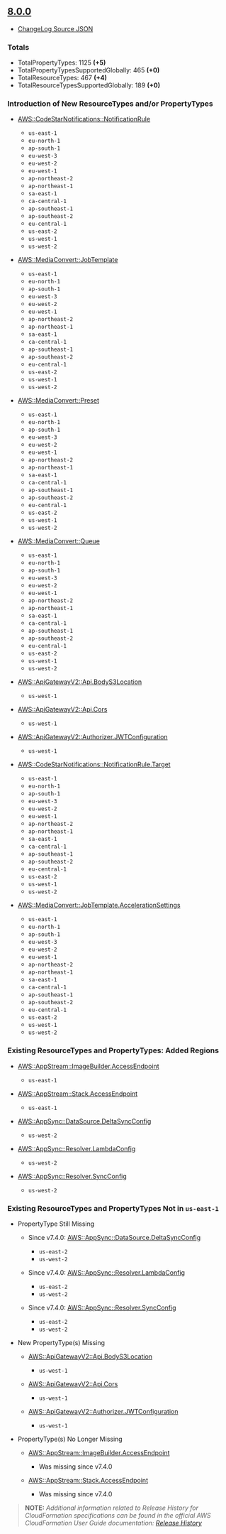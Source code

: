 ## [8.0.0](https://github.com/ScriptAutomate/aws-cfn-resource-specs/releases/tag/v8.0.0)

- [ChangeLog Source JSON](https://github.com/ScriptAutomate/aws-cfn-resource-specs/blob/master/changelogs/v8-changelog.json)

### Totals

- TotalPropertyTypes: 1125 **(+5)**
- TotalPropertyTypesSupportedGlobally: 465 **(+0)**
- TotalResourceTypes: 467 **(+4)**
- TotalResourceTypesSupportedGlobally: 189 **(+0)**

### Introduction of New ResourceTypes and/or PropertyTypes

- [AWS::CodeStarNotifications::NotificationRule](http://docs.aws.amazon.com/AWSCloudFormation/latest/UserGuide/aws-resource-codestarnotifications-notificationrule.html)
  - `us-east-1`
  - `eu-north-1`
  - `ap-south-1`
  - `eu-west-3`
  - `eu-west-2`
  - `eu-west-1`
  - `ap-northeast-2`
  - `ap-northeast-1`
  - `sa-east-1`
  - `ca-central-1`
  - `ap-southeast-1`
  - `ap-southeast-2`
  - `eu-central-1`
  - `us-east-2`
  - `us-west-1`
  - `us-west-2`

- [AWS::MediaConvert::JobTemplate](http://docs.aws.amazon.com/AWSCloudFormation/latest/UserGuide/aws-resource-mediaconvert-jobtemplate.html)
  - `us-east-1`
  - `eu-north-1`
  - `ap-south-1`
  - `eu-west-3`
  - `eu-west-2`
  - `eu-west-1`
  - `ap-northeast-2`
  - `ap-northeast-1`
  - `sa-east-1`
  - `ca-central-1`
  - `ap-southeast-1`
  - `ap-southeast-2`
  - `eu-central-1`
  - `us-east-2`
  - `us-west-1`
  - `us-west-2`

- [AWS::MediaConvert::Preset](http://docs.aws.amazon.com/AWSCloudFormation/latest/UserGuide/aws-resource-mediaconvert-preset.html)
  - `us-east-1`
  - `eu-north-1`
  - `ap-south-1`
  - `eu-west-3`
  - `eu-west-2`
  - `eu-west-1`
  - `ap-northeast-2`
  - `ap-northeast-1`
  - `sa-east-1`
  - `ca-central-1`
  - `ap-southeast-1`
  - `ap-southeast-2`
  - `eu-central-1`
  - `us-east-2`
  - `us-west-1`
  - `us-west-2`

- [AWS::MediaConvert::Queue](http://docs.aws.amazon.com/AWSCloudFormation/latest/UserGuide/aws-resource-mediaconvert-queue.html)
  - `us-east-1`
  - `eu-north-1`
  - `ap-south-1`
  - `eu-west-3`
  - `eu-west-2`
  - `eu-west-1`
  - `ap-northeast-2`
  - `ap-northeast-1`
  - `sa-east-1`
  - `ca-central-1`
  - `ap-southeast-1`
  - `ap-southeast-2`
  - `eu-central-1`
  - `us-east-2`
  - `us-west-1`
  - `us-west-2`

- [AWS::ApiGatewayV2::Api.BodyS3Location](http://docs.aws.amazon.com/AWSCloudFormation/latest/UserGuide/aws-properties-apigatewayv2-api-bodys3location.html)
  - `us-west-1`

- [AWS::ApiGatewayV2::Api.Cors](http://docs.aws.amazon.com/AWSCloudFormation/latest/UserGuide/aws-properties-apigatewayv2-api-cors.html)
  - `us-west-1`

- [AWS::ApiGatewayV2::Authorizer.JWTConfiguration](http://docs.aws.amazon.com/AWSCloudFormation/latest/UserGuide/aws-properties-apigatewayv2-authorizer-jwtconfiguration.html)
  - `us-west-1`

- [AWS::CodeStarNotifications::NotificationRule.Target](http://docs.aws.amazon.com/AWSCloudFormation/latest/UserGuide/aws-properties-codestarnotifications-notificationrule-target.html)
  - `us-east-1`
  - `eu-north-1`
  - `ap-south-1`
  - `eu-west-3`
  - `eu-west-2`
  - `eu-west-1`
  - `ap-northeast-2`
  - `ap-northeast-1`
  - `sa-east-1`
  - `ca-central-1`
  - `ap-southeast-1`
  - `ap-southeast-2`
  - `eu-central-1`
  - `us-east-2`
  - `us-west-1`
  - `us-west-2`

- [AWS::MediaConvert::JobTemplate.AccelerationSettings](http://docs.aws.amazon.com/AWSCloudFormation/latest/UserGuide/aws-properties-mediaconvert-jobtemplate-accelerationsettings.html)
  - `us-east-1`
  - `eu-north-1`
  - `ap-south-1`
  - `eu-west-3`
  - `eu-west-2`
  - `eu-west-1`
  - `ap-northeast-2`
  - `ap-northeast-1`
  - `sa-east-1`
  - `ca-central-1`
  - `ap-southeast-1`
  - `ap-southeast-2`
  - `eu-central-1`
  - `us-east-2`
  - `us-west-1`
  - `us-west-2`

### Existing ResourceTypes and PropertyTypes: Added Regions

- [AWS::AppStream::ImageBuilder.AccessEndpoint](http://docs.aws.amazon.com/AWSCloudFormation/latest/UserGuide/aws-properties-appstream-imagebuilder-accessendpoint.html)
  - `us-east-1`

- [AWS::AppStream::Stack.AccessEndpoint](http://docs.aws.amazon.com/AWSCloudFormation/latest/UserGuide/aws-properties-appstream-stack-accessendpoint.html)
  - `us-east-1`

- [AWS::AppSync::DataSource.DeltaSyncConfig](http://docs.aws.amazon.com/AWSCloudFormation/latest/UserGuide/aws-properties-appsync-datasource-deltasyncconfig.html)
  - `us-west-2`

- [AWS::AppSync::Resolver.LambdaConfig](http://docs.aws.amazon.com/AWSCloudFormation/latest/UserGuide/aws-properties-appsync-resolver-lambdaconfig.html)
  - `us-west-2`

- [AWS::AppSync::Resolver.SyncConfig](http://docs.aws.amazon.com/AWSCloudFormation/latest/UserGuide/aws-properties-appsync-resolver-syncconfig.html)
  - `us-west-2`

### Existing ResourceTypes and PropertyTypes Not in `us-east-1`

- PropertyType Still Missing
  - Since v7.4.0: [AWS::AppSync::DataSource.DeltaSyncConfig](http://docs.aws.amazon.com/AWSCloudFormation/latest/UserGuide/aws-properties-appsync-datasource-deltasyncconfig.html)
    - `us-east-2`
    - `us-west-2`

  - Since v7.4.0: [AWS::AppSync::Resolver.LambdaConfig](http://docs.aws.amazon.com/AWSCloudFormation/latest/UserGuide/aws-properties-appsync-resolver-lambdaconfig.html)
    - `us-east-2`
    - `us-west-2`

  - Since v7.4.0: [AWS::AppSync::Resolver.SyncConfig](http://docs.aws.amazon.com/AWSCloudFormation/latest/UserGuide/aws-properties-appsync-resolver-syncconfig.html)
    - `us-east-2`
    - `us-west-2`

- New PropertyType(s) Missing
  - [AWS::ApiGatewayV2::Api.BodyS3Location](http://docs.aws.amazon.com/AWSCloudFormation/latest/UserGuide/aws-properties-apigatewayv2-api-bodys3location.html)
    - `us-west-1`

  - [AWS::ApiGatewayV2::Api.Cors](http://docs.aws.amazon.com/AWSCloudFormation/latest/UserGuide/aws-properties-apigatewayv2-api-cors.html)
    - `us-west-1`

  - [AWS::ApiGatewayV2::Authorizer.JWTConfiguration](http://docs.aws.amazon.com/AWSCloudFormation/latest/UserGuide/aws-properties-apigatewayv2-authorizer-jwtconfiguration.html)
    - `us-west-1`

- PropertyType(s) No Longer Missing
  - [AWS::AppStream::ImageBuilder.AccessEndpoint](http://docs.aws.amazon.com/AWSCloudFormation/latest/UserGuide/aws-properties-appstream-imagebuilder-accessendpoint.html)
    - Was missing since v7.4.0

  - [AWS::AppStream::Stack.AccessEndpoint](http://docs.aws.amazon.com/AWSCloudFormation/latest/UserGuide/aws-properties-appstream-stack-accessendpoint.html)
    - Was missing since v7.4.0



> **NOTE:** _Additional information related to Release History for CloudFormation specifications can be found in the official AWS CloudFormation User Guide documentation: [Release History](https://docs.aws.amazon.com/AWSCloudFormation/latest/UserGuide/ReleaseHistory.html)_